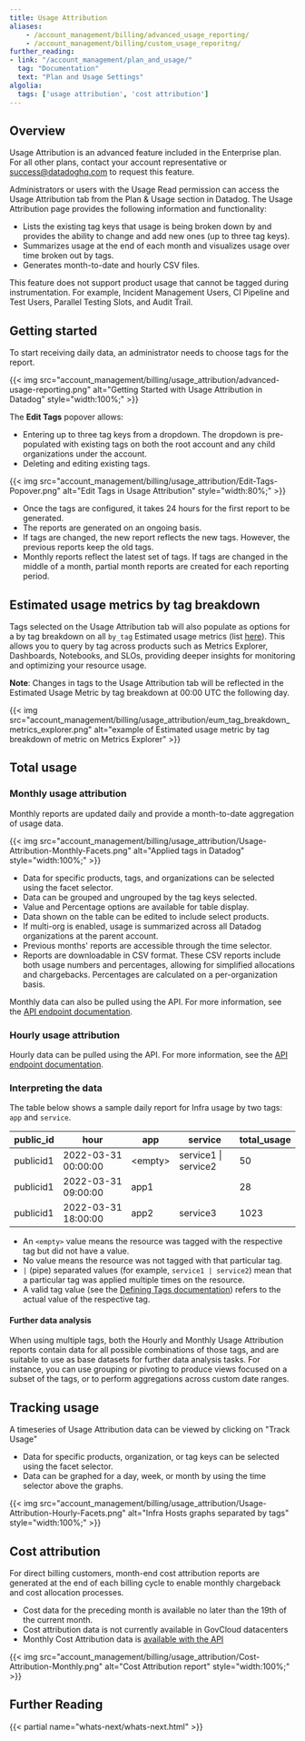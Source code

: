 ```yaml
---
title: Usage Attribution
aliases:
    - /account_management/billing/advanced_usage_reporting/
    - /account_management/billing/custom_usage_reporitng/
further_reading:
- link: "/account_management/plan_and_usage/"
  tag: "Documentation"
  text: "Plan and Usage Settings"
algolia:
  tags: ['usage attribution', 'cost attribution']
---
```


## Overview

<div class="alert alert-warning">
Usage Attribution is an advanced feature included in the Enterprise plan. For all other plans, contact your account representative or <a href="mailto:success@datadoghq.com">success@datadoghq.com</a> to request this feature.
</div>

Administrators or users with the Usage Read permission can access the Usage Attribution tab from the Plan & Usage section in Datadog. The Usage Attribution page provides the following information and functionality:

- Lists the existing tag keys that usage is being broken down by and provides the ability to change and add new ones (up to three tag keys).
- Summarizes usage at the end of each month and visualizes usage over time broken out by tags.
- Generates month-to-date and hourly CSV files.

This feature does not support product usage that cannot be tagged during instrumentation. For example, Incident Management Users, CI Pipeline and Test Users, Parallel Testing Slots, and Audit Trail. 

## Getting started

To start receiving daily data, an administrator needs to choose tags for the report.

{{< img src="account_management/billing/usage_attribution/advanced-usage-reporting.png" alt="Getting Started with Usage Attribution in Datadog" style="width:100%;" >}}

The **Edit Tags** popover allows:

- Entering up to three tag keys from a dropdown. The dropdown is pre-populated with existing tags on both the root account and any child organizations under the account.
- Deleting and editing existing tags.

{{< img src="account_management/billing/usage_attribution/Edit-Tags-Popover.png" alt="Edit Tags in Usage Attribution" style="width:80%;" >}}

- Once the tags are configured, it takes 24 hours for the first report to be generated.
- The reports are generated on an ongoing basis.
- If tags are changed, the new report reflects the new tags. However, the previous reports keep the old tags.
- Monthly reports reflect the latest set of tags. If tags are changed in the middle of a month, partial month reports are created for each reporting period.

## Estimated usage metrics by tag breakdown

Tags selected on the Usage Attribution tab will also populate as options for a by tag breakdown on all `by_tag` Estimated usage metrics (list [here][5]). This allows you to query by tag across products such as Metrics Explorer, Dashboards, Notebooks, and SLOs, providing deeper insights for monitoring and optimizing your resource usage.

**Note**: Changes in tags to the Usage Attribution tab will be reflected in the Estimated Usage Metric by tag breakdown at 00:00 UTC the following day.

{{< img src="account_management/billing/usage_attribution/eum_tag_breakdown_metrics_explorer.png" alt="example of Estimated usage metric by tag breakdown of metric on Metrics Explorer" >}}

## Total usage

### Monthly usage attribution

Monthly reports are updated daily and provide a month-to-date aggregation of usage data.

{{< img src="account_management/billing/usage_attribution/Usage-Attribution-Monthly-Facets.png" alt="Applied tags in Datadog" style="width:100%;" >}}

- Data for specific products, tags, and organizations can be selected using the facet selector.
- Data can be grouped and ungrouped by the tag keys selected.
- Value and Percentage options are available for table display. 
- Data shown on the table can be edited to include select products. 
- If multi-org is enabled, usage is summarized across all Datadog organizations at the parent account.
- Previous months' reports are accessible through the time selector.
- Reports are downloadable in CSV format. These CSV reports include both usage numbers and percentages, allowing for simplified allocations and chargebacks. Percentages are calculated on a per-organization basis.

Monthly data can also be pulled using the API. For more information, see the [API endpoint documentation][1].

### Hourly usage attribution

Hourly data can be pulled using the API. For more information, see the [API endpoint documentation][2].

### Interpreting the data

The table below shows a sample daily report for Infra usage by two tags: `app` and `service`.

| public_id | hour                | app          | service                  | total_usage |
| --------- | ------------------- | ------------- | ------------------------| --------------------- |
| publicid1 | 2022-03-31 00:00:00 | &lt;empty&gt; | service1 &#124; service2  | 50                  |
| publicid1 | 2022-03-31 09:00:00 | app1         |                          | 28                    |
| publicid1 | 2022-03-31 18:00:00 | app2         | service3                 | 1023                  |

- An `<empty>` value means the resource was tagged with the respective tag but did not have a value.
- No value means the resource was not tagged with that particular tag.
- `|` (pipe) separated values (for example, `service1 | service2`) mean that a particular tag was applied multiple times on the resource.
- A valid tag value (see the [Defining Tags documentation][3]) refers to the actual value of the respective tag.

#### Further data analysis

When using multiple tags, both the Hourly and Monthly Usage Attribution reports contain data for all possible combinations of those tags, and are suitable to use as base datasets for further data analysis tasks. For instance, you can use grouping or pivoting to produce views focused on a subset of the tags, or to perform aggregations across custom date ranges.

## Tracking usage

A timeseries of Usage Attribution data can be viewed by clicking on "Track Usage"
- Data for specific products, organization, or tag keys can be selected using the facet selector.
- Data can be graphed for a day, week, or month by using the time selector above the graphs.

{{< img src="account_management/billing/usage_attribution/Usage-Attribution-Hourly-Facets.png" alt="Infra Hosts graphs separated by tags" style="width:100%;" >}}


## Cost attribution

For direct billing customers, month-end cost attribution reports are generated at the end of each billing cycle to enable monthly chargeback and cost allocation processes. 
- Cost data for the preceding month is available no later than the 19th of the current month.
- Cost attribution data is not currently available in GovCloud datacenters
- Monthly Cost Attribution data is [available with the API][4]

{{< img src="account_management/billing/usage_attribution/Cost-Attribution-Monthly.png" alt="Cost Attribution report" style="width:100%;" >}}

## Further Reading

{{< partial name="whats-next/whats-next.html" >}}

[1]: https://docs.datadoghq.com/api/v1/usage-metering/#get-monthly-usage-attribution
[2]: https://docs.datadoghq.com/api/v1/usage-metering/#get-hourly-usage-attribution
[3]: https://docs.datadoghq.com/getting_started/tagging/#define-tags
[4]: https://docs.datadoghq.com/api/latest/usage-metering/#get-monthly-cost-attribution
[5]: https://docs-staging.datadoghq.com/account_management/billing/usage_metrics/

